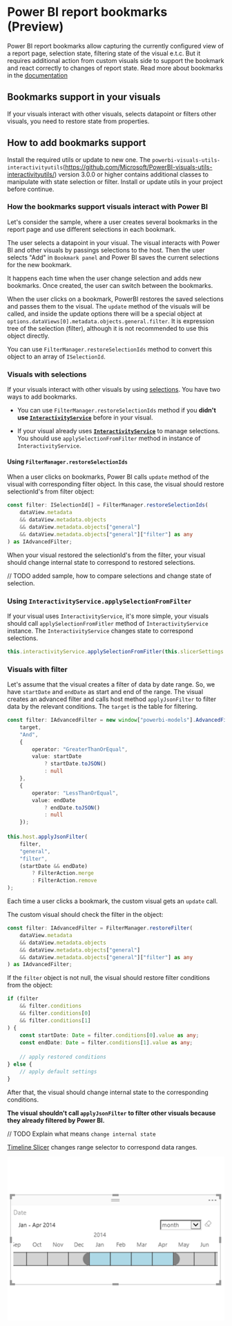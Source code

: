 # Power BI report bookmarks (Preview)

Power BI report bookmarks allow capturing the currently configured view of a report page, selection state, filtering state of the visual e.t.c. But it requires additional action from custom visuals side to support the bookmark and react correctly to changes of report state. Read more about bookmarks in the [documentation](https://docs.microsoft.com/en-us/power-bi/desktop-bookmarks)

## Bookmarks support in your visuals

If your visuals interact with other visuals, selects datapoint or filters other visuals, you need to restore state from properties.

## How to add bookmarks support

Install the required utils or update to new one. The `powerbi-visuals-utils-interactivityutils`(https://github.com/Microsoft/PowerBI-visuals-utils-interactivityutils/) version 3.0.0 or higher contains additional classes to manipulate with state selection or filter. Install or update utils in your project before continue.

### How the bookmarks support visuals interact with Power BI

Let's consider the sample, where a user creates several bookmarks in the report page and use different selections in each bookmark.

The user selects a datapoint in your visual. The visual interacts with Power BI and other visuals by passings selections to the host. Then the user selects "Add" in `Bookmark panel` and Power BI saves the current selections for the new bookmark.

It happens each time when the user change selection and adds new bookmarks.
Once created, the user can switch between the bookmarks.

When the user clicks on a bookmark, PowerBI restores the saved selections and passes them to the visual.
The `update` method of the visuals will be called, and inside the update options there will be a special object at `options.dataViews[0].metadata.objects.general.filter`. It is expression tree of the selection (filter), although it is not recommended to use this object directly.

You can use `FilterManager.restoreSelectionIds` method to convert this object to an array of `ISelectionId`.

### Visuals with selections

If your visuals interact with other visuals by using [selections](https://github.com/Microsoft/PowerBI-visuals/blob/master/Tutorial/Selection.md). You have two ways to add bookmarks. 

* You can use `FilterManager.restoreSelectionIds` method if you **didn't use [`InteractivityService`](https://github.com/Microsoft/powerbi-visuals-utils-interactivityutils/blob/master/docs/api/interactivityService.md)** before in your visual.

* If your visual already uses **[`InteractivityService`](https://github.com/Microsoft/powerbi-visuals-utils-interactivityutils/blob/master/docs/api/interactivityService.md)** to manage selections. You should use `applySelectionFromFilter` method in instance of `InteractivityService`.

#### Using `FilterManager.restoreSelectionIds`

When a user clicks on bookmarks, Power BI calls `update` method of the visual with corresponding filter object. In this case, the visual should restore selectionId's from filter object:

```typescript
const filter: ISelectionId[] = FilterManager.restoreSelectionIds(
    dataView.metadata
    && dataView.metadata.objects
    && dataView.metadata.objects["general"]
    && dataView.metadata.objects["general"]["filter"] as any
) as IAdvancedFilter;
```

When your visual restored the selectionId's from the filter, your visual should change internal state to correspond to restored selections.

// TODO added sample, how to compare selections and change state of selection.

### Using `InteractivityService.applySelectionFromFilter`

If your visual uses `InteractivityService`, it's more simple, your visuals should call `applySelectionFromFitler` method of `InteractivityService` instance. The `InteractivityService` changes state to correspond selections.

```typescript
this.interactivityService.applySelectionFromFitler(this.slicerSettings.general.filter);
```

### Visuals with filter

Let's assume that the visual creates a filter of data by date range. So, we have `startDate` and `endDate` as start and end of the range.
The visual creates an advanced filter and calls host method `applyJsonFilter` to filter data by the relevant conditions.
The `target` is the table for filtering.

```typescript
const filter: IAdvancedFilter = new window["powerbi-models"].AdvancedFilter(
    target,
    "And",
    {
        operator: "GreaterThanOrEqual",
        value: startDate
            ? startDate.toJSON()
            : null
    },
    {
        operator: "LessThanOrEqual",
        value: endDate
            ? endDate.toJSON()
            : null
    });

this.host.applyJsonFilter(
    filter,
    "general",
    "filter",
    (startDate && endDate)
        ? FilterAction.merge
        : FilterAction.remove
);
```

Each time a user clicks a bookmark, the custom visual gets an `update` call.

The custom visual should check the filter in the object:

```typescript
const filter: IAdvancedFilter = FilterManager.restoreFilter(
    dataView.metadata
    && dataView.metadata.objects
    && dataView.metadata.objects["general"]
    && dataView.metadata.objects["general"]["filter"] as any
) as IAdvancedFilter;
```

If the `filter` object is not null, the visual should restore filter conditions from the object:

```typescript
if (filter
    && filter.conditions
    && filter.conditions[0]
    && filter.conditions[1]
) {
    const startDate: Date = filter.conditions[0].value as any;
    const endDate: Date = filter.conditions[1].value as any;

    // apply restored conditions
} else {
    // apply default settings
}
```

After that, the visual should change internal state to the corresponding conditions.

**The visual shouldn't call `applyJsonFilter` to filter other visuals because they already filtered by Power BI.**

// TODO Explain what means `change internal state`

[Timeline Slicer](https://appsource.microsoft.com/en-us/product/power-bi-visuals/WA104380786) changes range selector to correspond data ranges.

![](Tutorial/images/TimelinesBookmarksSupport.png)
